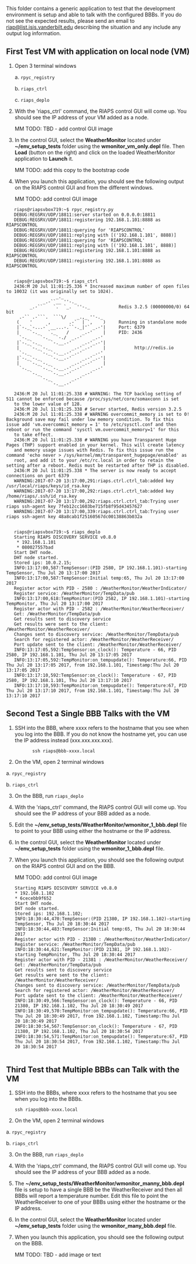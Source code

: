 This folder contains a generic application to test that the development environment is setup and able to talk with the configured BBBs.  If you do not see the expected results, please send an email to riap@list.isis.vanderbilt.edu describing the situation and any include any output log information.

## First Test VM with application on local node (VM)
1. Open 3 terminal windows

   a. ``` rpyc_registry ```
   
   b. ``` riaps_ctrl ```
   
   c. ``` riaps_deplo ```

2. With the 'riaps_ctrl' command, the RIAPS control GUI will come up.  You should see the IP address of your VM added as a node.
    
    MM TODO:  TBD - add control GUI image
    
3. In the control GUI, select the **WeatherMonitor** located under **~/env_setup_tests** folder using the **wmonitor_vm_only.depl** file.  Then **Load** (button on the right) and click on the loaded WeatherMonitor application to **Launch** it.
    
    MM TODO:  add this copy to the bootstrap code
    
4. When you launch this application, you should see the following output on the RIAPS control GUI and from the different windows.
   
   MM TODO:  add control GUI image
```
   riaps@riapsvbox719:~$ rpyc_registry.py 
   DEBUG:REGSRV/UDP/18811:server started on 0.0.0.0:18811
   DEBUG:REGSRV/UDP/18811:registering 192.168.1.101:8888 as RIAPSCONTROL
   DEBUG:REGSRV/UDP/18811:querying for 'RIAPSCONTROL'
   DEBUG:REGSRV/UDP/18811:replying with [('192.168.1.101', 8888)]
   DEBUG:REGSRV/UDP/18811:querying for 'RIAPSCONTROL'
   DEBUG:REGSRV/UDP/18811:replying with [('192.168.1.101', 8888)]
   DEBUG:REGSRV/UDP/18811:registering 192.168.1.101:8888 as RIAPSCONTROL
   DEBUG:REGSRV/UDP/18811:registering 192.168.1.101:8888 as RIAPSCONTROL
   
   
   riaps@riapsvbox719:~$ riaps_ctrl 
   2436:M 20 Jul 11:01:25.336 * Increased maximum number of open files to 10032 (it was originally set to 1024).
                   _._                                                  
              _.-``__ ''-._                                             
         _.-``    `.  `_.  ''-._           Redis 3.2.5 (00000000/0) 64 bit
     .-`` .-```.  ```\/    _.,_ ''-._                                   
    (    '      ,       .-`  | `,    )     Running in standalone mode
    |`-._`-...-` __...-.``-._|'` _.-'|     Port: 6379 
    |    `-._   `._    /     _.-'    |     PID: 2436
     `-._    `-._  `-./  _.-'    _.-'                                   
    |`-._`-._    `-.__.-'    _.-'_.-'|                                  
    |    `-._`-._        _.-'_.-'    |           http://redis.io        
     `-._    `-._`-.__.-'_.-'    _.-'                                   
    |`-._`-._    `-.__.-'    _.-'_.-'|                                  
    |    `-._`-._        _.-'_.-'    |                                  
     `-._    `-._`-.__.-'_.-'    _.-'                                   
         `-._    `-.__.-'    _.-'                                       
             `-._        _.-'                                           
                 `-.__.-'                                               

   2436:M 20 Jul 11:01:25.338 # WARNING: The TCP backlog setting of 511 cannot be enforced because /proc/sys/net/core/somaxconn is set
   to the lower value of 128.
   2436:M 20 Jul 11:01:25.338 # Server started, Redis version 3.2.5
   2436:M 20 Jul 11:01:25.338 # WARNING overcommit_memory is set to 0! Background save may fail under low memory condition. To fix this    issue add 'vm.overcommit_memory = 1' to /etc/sysctl.conf and then reboot or run the command 'sysctl vm.overcommit_memory=1' for this
   to take effect.
   2436:M 20 Jul 11:01:25.338 # WARNING you have Transparent Huge Pages (THP) support enabled in your kernel. This will create latency
   and memory usage issues with Redis. To fix this issue run the command 'echo never > /sys/kernel/mm/transparent_hugepage/enabled' as
   root, and add it to your /etc/rc.local in order to retain the setting after a reboot. Redis must be restarted after THP is disabled.
   2436:M 20 Jul 11:01:25.338 * The server is now ready to accept connections on port 6379
   WARNING:2017-07-20 13:17:00,291:riaps.ctrl.ctrl_tab:added key /usr/local/riaps/keys/id_rsa.key
   WARNING:2017-07-20 13:17:00,292:riaps.ctrl.ctrl_tab:added key /home/riaps/.ssh/id_rsa.key
   WARNING:2017-07-20 13:17:00,292:riaps.ctrl.ctrl_tab:Trying user riaps ssh-agent key 7feb12cc1603be715fb8f95d43457627
   WARNING:2017-07-20 13:17:00,339:riaps.ctrl.ctrl_tab:Trying user riaps ssh-agent key 48a8cab1f25160567dc00138863b032a


   riaps@riapsvbox719:~$ riaps_deplo
   Starting RIAPS DISCOVERY SERVICE v0.8.0
    * 192.168.1.101
    * 080027557bad
   Start DHT node.
   DHT node started.
   Stored ips: 10.0.2.15; 
   INFO:13:17:00,587:TempSensor:(PID 2580, IP 192.168.1.101)-starting TempSensor, Thu Jul 20 13:17:00 2017
   INFO:13:17:00,587:TempSensor:Initial temp:65, Thu Jul 20 13:17:00 2017
   Register actor with PID - 2580 : /WeatherMonitor/WeatherIndicator/
   Register service: /WeatherMonitor/TempData/pub
   INFO:13:17:00,618:TempMonitor:(PID 2582, IP 192.168.1.101)-starting TempMonitor, Thu Jul 20 13:17:00 2017
   Register actor with PID - 2582 : /WeatherMonitor/WeatherReceiver/
   Get: /WeatherMonitor/TempData/pub
   Get results sent to discovery service
   Get results were sent to the client: /WeatherMonitor/WeatherReceiver/
   Changes sent to discovery service: /WeatherMonitor/TempData/pub
   Search for registered actor: /WeatherMonitor/WeatherReceiver/
   Port update sent to the client: /WeatherMonitor/WeatherReceiver/
   INFO:13:17:05,592:TempSensor:on_clock(): Temperature - 66, PID 2580, IP 192.168.1.101, Thu Jul 20 13:17:05 2017
   INFO:13:17:05,592:TempMonitor:on_tempupdate(): Temperature:66, PID Thu Jul 20 13:17:05 2017, from 192.168.1.101, Timestamp:Thu Jul 20    13:17:05 2017
   INFO:13:17:10,592:TempSensor:on_clock(): Temperature - 67, PID 2580, IP 192.168.1.101, Thu Jul 20 13:17:10 2017
   INFO:13:17:10,593:TempMonitor:on_tempupdate(): Temperature:67, PID Thu Jul 20 13:17:10 2017, from 192.168.1.101, Timestamp:Thu Jul 20    13:17:10 2017

```
       
## Second Test a Single BBB Talks with the VM
1.  SSH into the BBB, where xxxx refers to the hostname that you see when you log into the BBB.  If you do not know the hostname yet, you can use the IP address instead (xxx.xxx.xxx.xxx).

```       
          ssh riaps@bbb-xxxx.local 
```
    
2.  On the VM, open 2 terminal windows
   
   a. ``` rpyc_registry ```
   
   b. ``` riaps_ctrl ```
   
3.  On the BBB, run ``` riaps_deplo ```

4.  With the 'riaps_ctrl' command, the RIAPS control GUI will come up.  You should see the IP address of your BBB added as a node.
        
5.  Edit the **~/env_setup_tests/WeatherMonitor/wmonitor_1_bbb.depl** file to point to your BBB using either the hostname or the IP address.

6.  In the control GUI, select the **WeatherMonitor** located under **~/env_setup_tests** folder using the **wmonitor_1_bbb.depl** file.

7.  When you launch this application, you should see the following output on the RIAPS control GUI and on the BBB.

      MM TODO:  add control GUI image
      
      ```
      Starting RIAPS DISCOVERY SERVICE v0.8.0
      * 192.168.1.102
      * 6cecebb9f652
      Start DHT node.
      DHT node started.
      Stored ips: 192.168.1.102; 
      INFO:18:30:44,470:TempSensor:(PID 21380, IP 192.168.1.102)-starting TempSensor, Thu Jul 20 18:30:44 2017
      INFO:18:30:44,483:TempSensor:Initial temp:65, Thu Jul 20 18:30:44 2017
      Register actor with PID - 21380 : /WeatherMonitor/WeatherIndicator/
      Register service: /WeatherMonitor/TempData/pub
      INFO:18:30:44,621:TempMonitor:(PID 21381, IP 192.168.1.102)-starting TempMonitor, Thu Jul 20 18:30:44 2017
      Register actor with PID - 21381 : /WeatherMonitor/WeatherReceiver/
      Get: /WeatherMonitor/TempData/pub
      Get results sent to discovery service
      Get results were sent to the client: /WeatherMonitor/WeatherReceiver/
      Changes sent to discovery service: /WeatherMonitor/TempData/pub
      Search for registered actor: /WeatherMonitor/WeatherReceiver/
      Port update sent to the client: /WeatherMonitor/WeatherReceiver/
      INFO:18:30:49,566:TempSensor:on_clock(): Temperature - 66, PID 21380, IP 192.168.1.102, Thu Jul 20 18:30:49 2017
      INFO:18:30:49,570:TempMonitor:on_tempupdate(): Temperature:66, PID Thu Jul 20 18:30:49 2017, from 192.168.1.102, Timestamp:Thu Jul       20 18:30:49 2017
      INFO:18:30:54,567:TempSensor:on_clock(): Temperature - 67, PID 21380, IP 192.168.1.102, Thu Jul 20 18:30:54 2017
      INFO:18:30:54,571:TempMonitor:on_tempupdate(): Temperature:67, PID Thu Jul 20 18:30:54 2017, from 192.168.1.102, Timestamp:Thu Jul       20 18:30:54 2017
       
## Third Test that Multiple BBBs can Talk with the VM
1.  SSH into the BBBs, where xxxx refers to the hostname that you see when you log into the BBBs.
  
      ``` ssh riaps@bbb-xxxx.local ```
    
2.  On the VM, open 2 terminal windows
   
   a. ``` rpyc_registry ```
   
   b. ``` riaps_ctrl ```
   
3.  On the BBB, run ``` riaps_deplo ```

4.  With the 'riaps_ctrl' command, the RIAPS control GUI will come up.  You should see the IP address of your BBB added as a node.
        
5.  The **~/env_setup_tests/WeatherMonitor/wmonitor_manny_bbb.depl** file is setup to have a single BBB be the WeatherReceiver and then all BBBs will report a temperature number.  Edit this file to point the WeatherReceiver to one of your BBBs using either the hostname or the IP address.

6.  In the control GUI, select the **WeatherMonitor** located under **~/env_setup_tests** folder using the **wmonitor_many_bbb.depl** file.

7.  When you launch this application, you should see the following output on the BBB.
       
       MM TODO:  TBD - add image or text
   

